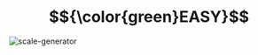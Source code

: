 # $${\color{green}EASY}$$
![scale-generator](https://user-images.githubusercontent.com/65892342/233919705-23daa465-6562-4738-b3ed-e6613738e4d1.svg)
